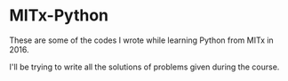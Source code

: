 # MITx-Python
These are some of the codes I wrote while learning Python from MITx in 2016.

I'll be trying to write all the solutions of problems given during the course.
